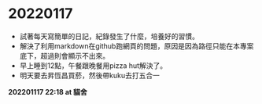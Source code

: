 # 20220117
* 試著每天寫簡單的日記，紀錄發生了什麼，培養好的習慣。
* 解決了利用markdown在github跑網頁的問題，原因是因為路徑只能在本專案底下，超過則會顯示不出來。
* 早上睡到12點，午餐跟晚餐用pizza hut解決了。
* 明天要去昇恆昌買菸，然後帶kuku去打五合一

**202201117 22:18 at 貓舍**